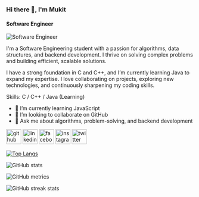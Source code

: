 ### Hi there 👋, I'm Mukit
#### Software Engineer
![Software Engineer](https://scontent.fdac24-2.fna.fbcdn.net/v/t39.30808-6/480459810_1990680741344349_1771740542813499524_n.jpg?stp=dst-jpg_p180x540_tt6&_nc_cat=105&ccb=1-7&_nc_sid=127cfc&_nc_eui2=AeHrZqus4pGaa6sMrX5SsnVaRoEIttCLHZBGgQi20IsdkALByIYnTDykIqFuxnH4UuLLCREXQldyiqxqmV-9tkCE&_nc_ohc=bTcoToFrhjgQ7kNvgHHwaE2&_nc_zt=23&_nc_ht=scontent.fdac24-2.fna&_nc_gid=ArEfXHN9i3gYAsvuDtRvHVJ&oh=00_AYBvSW-Z-qryAUpuiF8AH7F_LueVSMzGGQd8ZMzH-TCI2w&oe=67B7C8D1)

I'm a Software Engineering student with a passion for algorithms, data structures, and backend development. I thrive on solving complex problems and building efficient, scalable solutions.

I have a strong foundation in C and C++, and I’m currently learning Java to expand my expertise. I love collaborating on projects, exploring new technologies, and continuously sharpening my coding skills.

Skills: C / C++ / Java (Learning)

- 🌱 I’m currently learning JavaScript 
- 👯 I’m looking to collaborate on GitHub 
- 💬 Ask me about algorithms, problem-solving, and backend development 


[<img src='https://cdn.jsdelivr.net/npm/simple-icons@3.0.1/icons/github.svg' alt='github' height='40'>](https://github.com/https://github.com/abdullahalmukit)  [<img src='https://cdn.jsdelivr.net/npm/simple-icons@3.0.1/icons/linkedin.svg' alt='linkedin' height='40'>](https://www.linkedin.com/in/https://www.linkedin.com/in/abdullah-al-mukit-476525315//)  [<img src='https://cdn.jsdelivr.net/npm/simple-icons@3.0.1/icons/facebook.svg' alt='facebook' height='40'>](https://www.facebook.com/https://www.facebook.com/abdulla.almukit.79)  [<img src='https://cdn.jsdelivr.net/npm/simple-icons@3.0.1/icons/instagram.svg' alt='instagram' height='40'>](https://www.instagram.com/https://www.instagram.com/abdullah_al_mukit//)  [<img src='https://cdn.jsdelivr.net/npm/simple-icons@3.0.1/icons/twitter.svg' alt='twitter' height='40'>](https://twitter.com/https://x.com/Mukit_003)  



[![Top Langs](https://github-readme-stats.vercel.app/api/top-langs/?username=https://github.com/abdullahalmukit)](https://github.com/anuraghazra/github-readme-stats)

![GitHub stats](https://github-readme-stats.vercel.app/api?username=https://github.com/abdullahalmukit&show_icons=true)  

![GitHub metrics](https://metrics.lecoq.io/https://github.com/abdullahalmukit)  

![GitHub streak stats](https://streak-stats.demolab.com/?user=https://github.com/abdullahalmukit)  

